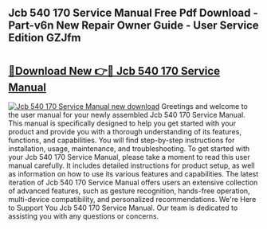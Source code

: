 ## Jcb 540 170 Service Manual Free Pdf Download - Part-v6n New Repair Owner Guide - User Service Edition GZJfm

# <h2><a href="http://cf20500.oget.top/?id=Jcb+540+170+Service+Manual">🔗Download New 👉🔴 Jcb 540 170 Service Manual</a></h2>

[![Jcb 540 170 Service Manual new download](https://i.imgur.com/5g1atiW.png)](http://cf20500.oget.top/?id=Jcb+540+170+Service+Manual)
Greetings and welcome to the user manual for your newly assembled Jcb 540 170 Service Manual. This manual is specifically designed to help you get started with your product and provide you with a thorough understanding of its features, functions, and capabilities. You will find step-by-step instructions for installation, usage, maintenance, and troubleshooting. To get started with your Jcb 540 170 Service Manual, please take a moment to read this user manual carefully. It includes detailed instructions for product setup, as well as information on how to use its various features and capabilities. The latest iteration of Jcb 540 170 Service Manual offers users an extensive collection of advanced features, such as gesture recognition, hands-free operation, multi-device compatibility, and personalized recommendations. We're Here to Support You Jcb 540 170 Service Manual. Our team is dedicated to assisting you with any questions or concerns.
